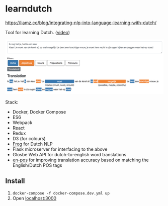 learndutch
==========

https://liamz.co/blog/integrating-nlp-into-language-learning-with-dutch/

Tool for learning Dutch. ([video](https://i.imgur.com/BrTaJtg.gif))

![Screenshot](./screenshot.png)

Stack:
 - Docker, Docker Compose
 - ES6
 - Webpack
 - React
 - Redux
 - D3 (for colours)
 - [Frog](http://languagemachines.github.io/frog/) for Dutch NLP
 - Flask microserver for interfacing to the above
 - Glosbe Web API for dutch-to-english word translations
 - [en-pos](https://github.com/finnlp/en-pos) for improving translation accuracy based on matching the English/Dutch POS tags

## Install
 1. `docker-compose -f docker-compose.dev.yml up`
 2. Open [localhost:3000](http://localhost:3000)
